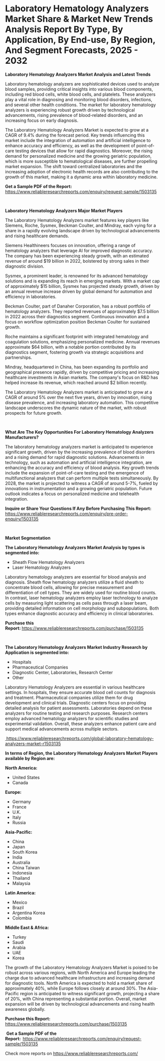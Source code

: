 <p><h1>Laboratory Hematology Analyzers Market Share & Market New Trends Analysis Report By Type, By Application, By End-use, By Region, And Segment Forecasts, 2025 - 2032</h1></p><p><strong>Laboratory Hematology Analyzers Market Analysis and Latest Trends</strong></p>
<p><p>Laboratory hematology analyzers are sophisticated devices used to analyze blood samples, providing critical insights into various blood components, including red blood cells, white blood cells, and platelets. These analyzers play a vital role in diagnosing and monitoring blood disorders, infections, and several other health conditions. The market for laboratory hematology analyzers is experiencing robust growth driven by technological advancements, rising prevalence of blood-related disorders, and an increasing focus on early diagnosis.</p><p>The Laboratory Hematology Analyzers Market is expected to grow at a CAGR of 9.4% during the forecast period. Key trends influencing this market include the integration of automation and artificial intelligence to enhance accuracy and efficiency, as well as the development of point-of-care testing devices that allow for rapid diagnostics. Moreover, the rising demand for personalized medicine and the growing geriatric population, which is more susceptible to hematological diseases, are further propelling market expansion. The shift toward centralized laboratories and the increasing adoption of electronic health records are also contributing to the growth of this market, making it a dynamic area within laboratory medicine.</p></p>
<p><strong>Get a Sample PDF of the Report:&nbsp;</strong> <a href="https://www.reliableresearchreports.com/enquiry/request-sample/1503135?utm_campaign=3255&utm_medium=2&utm_source=Github&utm_content=ia&utm_term=23032025&utm_id=laboratory-hematology-analyzers">https://www.reliableresearchreports.com/enquiry/request-sample/1503135</a></p>
<p>&nbsp;</p>
<p><strong>Laboratory Hematology Analyzers Major Market Players</strong></p>
<p><p>The Laboratory Hematology Analyzers market features key players like Siemens, Roche, Sysmex, Beckman Coulter, and Mindray, each vying for a share in a rapidly evolving landscape driven by technological advancements and rising healthcare demands.</p><p>Siemens Healthineers focuses on innovation, offering a range of hematology analyzers that leverage AI for improved diagnostic accuracy. The company has been experiencing steady growth, with an estimated revenue of around $19 billion in 2022, bolstered by strong sales in their diagnostic division.</p><p>Sysmex, a prominent leader, is renowned for its advanced hematology solutions and is expanding its reach in emerging markets. With a market cap of approximately $15 billion, Sysmex has projected steady growth, driven by an annual revenue increase driven by global demand for automation and efficiency in laboratories.</p><p>Beckman Coulter, part of Danaher Corporation, has a robust portfolio of hematology analyzers. They reported revenues of approximately $7.5 billion in 2022 across their diagnostics segment. Continuous innovation and a focus on workflow optimization position Beckman Coulter for sustained growth.</p><p>Roche maintains a significant footprint with integrated hematology and coagulation solutions, emphasizing personalized medicine. Annual revenues approximate $64 billion, with a notable portion contributed by its diagnostics segment, fostering growth via strategic acquisitions and partnerships.</p><p>Mindray, headquartered in China, has been expanding its portfolio and geographical presence rapidly, driven by competitive pricing and increasing healthcare investments in Asian markets. The company's focus on R&D has helped increase its revenue, which reached around $2 billion recently.</p><p>The Laboratory Hematology Analyzers market is anticipated to grow at a CAGR of around 5% over the next five years, driven by innovation, rising disease prevalence, and increasing laboratory automation. This competitive landscape underscores the dynamic nature of the market, with robust prospects for future growth.</p></p>
<p>&nbsp;</p>
<p><strong>What Are The Key Opportunities For Laboratory Hematology Analyzers Manufacturers?</strong></p>
<p><p>The laboratory hematology analyzers market is anticipated to experience significant growth, driven by the increasing prevalence of blood disorders and a rising demand for rapid diagnostic solutions. Advancements in technology, such as automation and artificial intelligence integration, are enhancing the accuracy and efficiency of blood analysis. Key growth trends include the expansion of point-of-care testing and the emergence of multifunctional analyzers that can perform multiple tests simultaneously. By 2028, the market is projected to witness a CAGR of around 5-7%, fueled by innovations in instrumentation and a growing geriatric population. Future outlook indicates a focus on personalized medicine and telehealth integration.</p></p>
<p><strong>Inquire or Share Your Questions If Any Before Purchasing This Report:</strong> <a href="https://www.reliableresearchreports.com/enquiry/pre-order-enquiry/1503135?utm_campaign=3255&utm_medium=2&utm_source=Github&utm_content=ia&utm_term=23032025&utm_id=laboratory-hematology-analyzers">https://www.reliableresearchreports.com/enquiry/pre-order-enquiry/1503135</a></p>
<p>&nbsp;</p>
<p><strong>Market Segmentation</strong></p>
<p><strong>The Laboratory Hematology Analyzers Market Analysis by types is segmented into:</strong></p>
<p><ul><li>Sheath Flow Hematology Analyzers</li><li>Laser Hematology Analyzers</li></ul></p>
<p><p>Laboratory hematology analyzers are essential for blood analysis and diagnosis. Sheath flow hematology analyzers utilize a fluid sheath to concentrate blood cells, allowing for precise measurement and differentiation of cell types. They are widely used for routine blood counts. In contrast, laser hematology analyzers employ laser technology to analyze cells by measuring light scattering as cells pass through a laser beam, providing detailed information on cell morphology and subpopulations. Both types enhance diagnostic accuracy and efficiency in clinical laboratories.</p></p>
<p><strong>Purchase this Report:&nbsp;</strong><a href="https://www.reliableresearchreports.com/purchase/1503135?utm_campaign=3255&utm_medium=2&utm_source=Github&utm_content=ia&utm_term=23032025&utm_id=laboratory-hematology-analyzers">https://www.reliableresearchreports.com/purchase/1503135</a></p>
<p>&nbsp;</p>
<p><strong>The Laboratory Hematology Analyzers Market Industry Research by Application is segmented into:</strong></p>
<p><ul><li>Hospitals</li><li>Pharmaceutical Companies</li><li>Diagnostic Center, Laboratories, Research Center</li><li>Other</li></ul></p>
<p><p>Laboratory Hematology Analyzers are essential in various healthcare settings. In hospitals, they ensure accurate blood cell counts for diagnosis and treatment. Pharmaceutical companies utilize them for drug development and clinical trials. Diagnostic centers focus on providing detailed analysis for patient assessments. Laboratories depend on these analyzers for routine testing and research purposes. Research centers employ advanced hematology analyzers for scientific studies and experimental validation. Overall, these analyzers enhance patient care and support medical advancements across multiple sectors.</p></p>
<p><a href="https://www.reliableresearchreports.com/global-laboratory-hematology-analyzers-market-r1503135?utm_campaign=3255&utm_medium=2&utm_source=Github&utm_content=ia&utm_term=23032025&utm_id=laboratory-hematology-analyzers">&nbsp;https://www.reliableresearchreports.com/global-laboratory-hematology-analyzers-market-r1503135</a></p>
<p><strong>In terms of Region, the Laboratory Hematology Analyzers Market Players available by Region are:</strong></p>
<p>
    <p> <strong> North America: </strong>
        <ul>
            <li>United States</li>
            <li>Canada</li>
        </ul>
        </p> 
    <p> <strong> Europe: </strong>
        <ul>
            <li>Germany</li>
            <li>France</li>
            <li>U.K.</li>
            <li>Italy</li>
            <li>Russia</li>
        </ul>
        </p> 
    <p> <strong> Asia-Pacific: </strong>
        <ul>
            <li>China</li>
            <li>Japan</li>
            <li>South Korea</li>
            <li>India</li>
            <li>Australia</li>
            <li>China Taiwan</li>
            <li>Indonesia</li>
            <li>Thailand</li>
            <li>Malaysia</li>
        </ul>
        </p> 
    <p> <strong> Latin America: </strong>
        <ul>
            <li>Mexico</li>
            <li>Brazil</li>
            <li>Argentina Korea</li>
            <li>Colombia</li>
        </ul>
        </p> 
    <p> <strong> Middle East & Africa: </strong>
        <ul>
            <li>Turkey</li>
            <li>Saudi</li>
            <li>Arabia</li>
            <li>UAE</li>
            <li>Korea</li>
        </ul>
    </p>
    </p>
<p><p>The growth of the Laboratory Hematology Analyzers Market is poised to be robust across various regions, with North America and Europe leading the charge due to advanced healthcare infrastructure and increasing demand for diagnostic tools. North America is expected to hold a market share of approximately 40%, while Europe follows closely at around 30%. The Asia-Pacific region is anticipated to witness significant growth, projecting a share of 20%, with China representing a substantial portion. Overall, market expansion will be driven by technological advancements and rising health awareness globally.</p></p>
<p><strong>Purchase this Report: </strong><a href="https://www.reliableresearchreports.com/purchase/1503135?utm_campaign=3255&utm_medium=2&utm_source=Github&utm_content=ia&utm_term=23032025&utm_id=laboratory-hematology-analyzers">https://www.reliableresearchreports.com/purchase/1503135</a></p>
<p>&nbsp;<strong>Get a Sample PDF of the Report:&nbsp;&nbsp;</strong><a href="https://www.reliableresearchreports.com/enquiry/request-sample/1503135?utm_campaign=3255&utm_medium=2&utm_source=Github&utm_content=ia&utm_term=23032025&utm_id=laboratory-hematology-analyzers">https://www.reliableresearchreports.com/enquiry/request-sample/1503135</a></p>
<p><strong></strong></p>
<p>Check more reports on <a href="https://www.reliableresearchreports.com/?utm_campaign=3255&utm_medium=2&utm_source=Github&utm_content=ia&utm_term=23032025&utm_id=laboratory-hematology-analyzers">https://www.reliableresearchreports.com/</a></p>